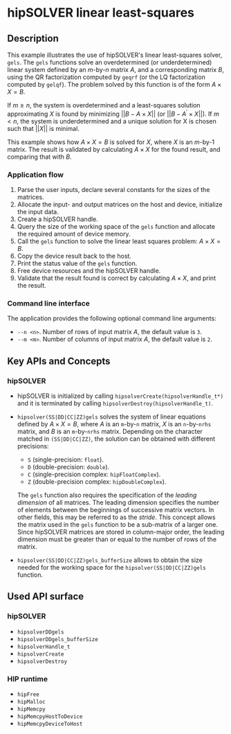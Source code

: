 # hipSOLVER linear least-squares

## Description
This example illustrates the use of hipSOLVER's linear least-squares solver, `gels`. The `gels` functions solve an overdetermined (or underdetermined) linear system defined by an $m$-by-$n$ matrix $A$, and a corresponding matrix $B$, using the QR factorization computed by `geqrf` (or the LQ factorization computed by `gelqf`). The problem solved by this function is of the form $A\times X=B$.

If $m\geq n$, the system is overdetermined and a least-squares solution approximating $X$ is found by minimizing $||B−A\times X||$ (or $||B−A^\prime\times X||$). If $m<n$, the system is underdetermined and a unique solution for X is chosen such that $||X||$ is minimal.

This example shows how $A\times X = B$ is solved for $X$, where $X$ is an $m$-by-$1$ matrix. The result is validated by calculating $A\times X$ for the found result, and comparing that with $B$.

### Application flow
1. Parse the user inputs, declare several constants for the sizes of the matrices.
2. Allocate the input- and output matrices on the host and device, initialize the input data.
3. Create a hipSOLVER handle.
4. Query the size of the working space of the `gels` function and allocate the required amount of device memory.
5. Call the `gels` function to solve the linear least squares problem: $A\times X=B$.
6. Copy the device result back to the host.
7. Print the status value of the `gels` function.
8. Free device resources and the hipSOLVER handle.
9. Validate that the result found is correct by calculating $A\times X$, and print the result.

### Command line interface
The application provides the following optional command line arguments:
- `--n <n>`. Number of rows of input matrix $A$, the default value is `3`.
- `--m <m>`. Number of columns of input matrix $A$, the default value is `2`.

## Key APIs and Concepts
### hipSOLVER
- hipSOLVER is initialized by calling `hipsolverCreate(hipsolverHandle_t*)` and it is terminated by calling `hipsolverDestroy(hipsolverHandle_t)`.
- `hipsolver(SS|DD|CC|ZZ)gels` solves the system of linear equations defined by $A\times X=B$, where $A$ is an `m`-by-`n` matrix, $X$ is an `n`-by-`nrhs` matrix, and $B$ is an `m`-by-`nrhs` matrix. Depending on the character matched in `(SS|DD|CC|ZZ)`, the solution can be obtained with different precisions:
    - `S` (single-precision: `float`).
    - `D` (double-precision: `double`).
    - `C` (single-precision complex: `hipFloatComplex`).
    - `Z` (double-precision complex: `hipDoubleComplex`).
  
  The `gels` function also requires the specification of the _leading dimension_ of all matrices. The leading dimension specifies the number of elements between the beginnings of successive matrix vectors. In other fields, this may be referred to as the _stride_. This concept allows the matrix used in the `gels` function to be a sub-matrix of a larger one. Since hipSOLVER matrices are stored in column-major order, the leading dimension must be greater than or equal to the number of rows of the matrix.
- `hipsolver(SS|DD|CC|ZZ)gels_bufferSize` allows to obtain the size needed for the working space for the `hipsolver(SS|DD|CC|ZZ)gels` function.
## Used API surface
### hipSOLVER
- `hipsolverDDgels`
- `hipsolverDDgels_bufferSize`
- `hipsolverHandle_t`
- `hipsolverCreate`
- `hipsolverDestroy`

### HIP runtime
- `hipFree`
- `hipMalloc`
- `hipMemcpy`
- `hipMemcpyHostToDevice`
- `hipMemcpyDeviceToHost`
